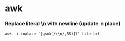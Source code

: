 # awk

### Replace literal \n with newline (update in place)

```
awk -i inplace '{gsub(/\\n/,RS)}1' file.txt
```
